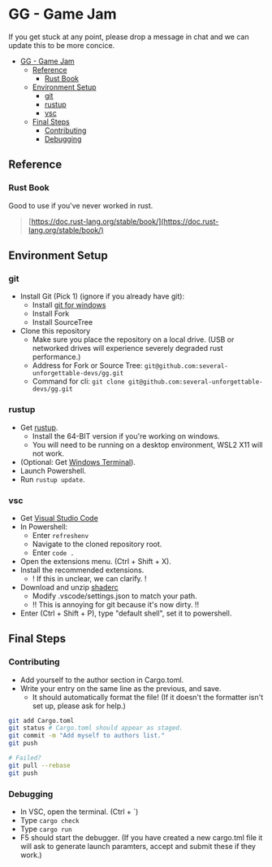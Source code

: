 # GG - Game Jam

If you get stuck at any point,
please drop a message in chat
and we can update this to be more concice.

- [GG - Game Jam](#gg---game-jam)
  - [Reference](#reference)
    - [Rust Book](#rust-book)
  - [Environment Setup](#environment-setup)
    - [git](#git)
    - [rustup](#rustup)
    - [vsc](#vsc)
  - [Final Steps](#final-steps)
    - [Contributing](#contributing)
    - [Debugging](#debugging)

## Reference

### Rust Book

Good to use if you've never worked in rust.

> [https://doc.rust-lang.org/stable/book/](https://doc.rust-lang.org/stable/book/)

## Environment Setup

### git

- Install Git (Pick 1) (ignore if you already have git):
  - Install [git for windows](https://gitforwindows.org/)
  - Install Fork
  - Install SourceTree
- Clone this repository
  - Make sure you place the repository on a local drive.
  (USB or networked drives will experience severely degraded rust performance.)
  - Address for Fork or Source Tree: `git@github.com:several-unforgettable-devs/gg.git`
  - Command for cli: `git clone git@github.com:several-unforgettable-devs/gg.git`

### rustup

- Get [rustup](https://www.rust-lang.org/tools/install).
  - Install the 64-BIT version if you're working on windows.
  - You will need to be running on a desktop environment, WSL2 X11 will not work.
- (Optional: Get [Windows Terminal](https://www.microsoft.com/en-us/p/windows-terminal/9n0dx20hk701?activetab=pivot:overviewtab)).
- Launch Powershell.
- Run `rustup update`.

### vsc

- Get [Visual Studio Code](https://code.visualstudio.com/)
- In Powershell:
  - Enter `refreshenv`
  - Navigate to the cloned repository root.
  - Enter `code .`
- Open the extensions menu. (Ctrl + Shift + X).
- Install the recommended extensions.
  - ! If this in unclear, we can clarify. !
- Download and unzip [shaderc](https://github.com/google/shaderc#downloads)
  - Modify .vscode/settings.json to match your path.
  - !! This is annoying for git because it's now dirty. !!
- Enter (Ctrl + Shift + P), type "default shell", set it to powershell.

## Final Steps

### Contributing

- Add yourself to the author section in Cargo.toml.
- Write your entry on the same line as the previous, and save.
  - It should automatically format the file!
  (If it doesn't the formatter isn't set up, please ask for help.)

``` zsh
git add Cargo.toml
git status # Cargo.toml should appear as staged.
git commit -m "Add myself to authors list."
git push

# Failed?
git pull --rebase
git push
```

### Debugging

- In VSC, open the terminal. (Ctrl + `)
- Type `cargo check`
- Type `cargo run`
- F5 should start the debugger.
(If you have created a new cargo.tml file it will ask to generate launch
paramters, accept and submit these if they work.)
